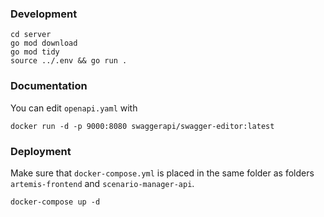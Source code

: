 ### Development

```
cd server
go mod download
go mod tidy
source ../.env && go run .
```

### Documentation

You can edit `openapi.yaml` with
```
docker run -d -p 9000:8080 swaggerapi/swagger-editor:latest
```

### Deployment

Make sure that `docker-compose.yml` is placed in the same folder as folders `artemis-frontend` and `scenario-manager-api`.

```
docker-compose up -d
```